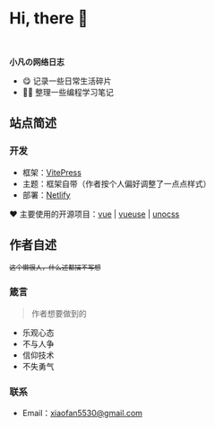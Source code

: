 # Hi, there 👋

<br>

**小凡の网络日志**

- 😋 记录一些日常生活碎片
- 👨‍💻 整理一些编程学习笔记

## 站点简述

### 开发

- 框架：[VitePress](https://vitepress.dev/)
- 主题：框架自带（作者按个人偏好调整了一点点样式）
- 部署：[Netlify](https://www.netlify.com/)

❤️ 主要使用的开源项目：[vue](https://github.com/vuejs/core) | [vueuse](https://github.com/vueuse/vueuse) | [unocss](https://github.com/unocss/unocss)

## 作者自述

<small>~~这个懒很人，什么述都描不写想~~</small>

### 箴言

> 作者想要做到的

- 乐观心态
- 不与人争
- 信仰技术
- 不失勇气

### 联系

- Email：[xiaofan5530@gmail.com](mailto:xiaofan5530@gmail.com)
